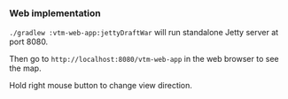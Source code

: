 ### Web implementation

`./gradlew :vtm-web-app:jettyDraftWar` will run standalone Jetty server at port 8080.

Then go to `http://localhost:8080/vtm-web-app` in the web browser to see the map.

Hold right mouse button to change view direction.

